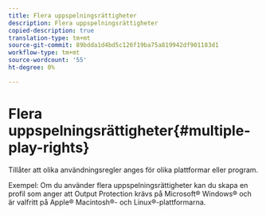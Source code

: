 ```yaml
---
title: Flera uppspelningsrättigheter
description: Flera uppspelningsrättigheter
copied-description: true
translation-type: tm+mt
source-git-commit: 89bdda1d4bd5c126f19ba75a819942df901183d1
workflow-type: tm+mt
source-wordcount: '55'
ht-degree: 0%

---
```



# Flera uppspelningsrättigheter{#multiple-play-rights}

Tillåter att olika användningsregler anges för olika plattformar eller program.

Exempel: Om du använder flera uppspelningsrättigheter kan du skapa en profil som anger att Output Protection krävs på Microsoft® Windows® och är valfritt på Apple® Macintosh®- och Linux®-plattformarna.
